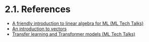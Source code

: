 # 2.1. References

- [A friendly introduction to linear algebra for ML (ML Tech Talks)](https://www.youtube.com/watch?v=LlKAna21fLE)
- [An introduction to vectors](https://mathinsight.org/vector_introduction)
- [Transfer learning and Transformer models (ML Tech Talks)](https://www.youtube.com/watch?v=LE3NfEULV6k)

